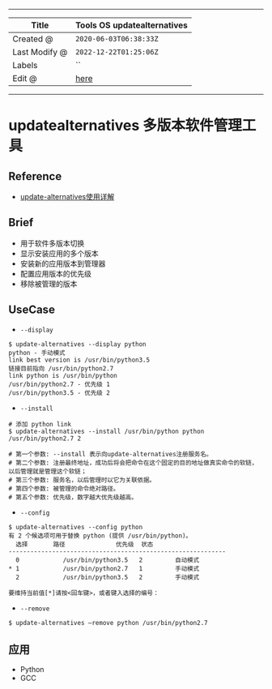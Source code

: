 -----

| Title         | Tools OS updatealternatives                         |
| ------------- | --------------------------------------------------- |
| Created @     | `2020-06-03T06:38:33Z`                              |
| Last Modify @ | `2022-12-22T01:25:06Z`                              |
| Labels        | \`\`                                                |
| Edit @        | [here](https://github.com/junxnone/linux/issues/16) |

-----

# updatealternatives 多版本软件管理工具

## Reference

  - [update-alternatives使用详解](https://www.jianshu.com/p/4d27fa2dce86)

## Brief

  - 用于软件多版本切换
  - 显示安装应用的多个版本
  - 安装新的应用版本到管理器
  - 配置应用版本的优先级
  - 移除被管理的版本

## UseCase

  - `--display`

<!-- end list -->

    $ update-alternatives --display python 
    python - 手动模式
    link best version is /usr/bin/python3.5
    链接目前指向 /usr/bin/python2.7
    link python is /usr/bin/python
    /usr/bin/python2.7 - 优先级 1
    /usr/bin/python3.5 - 优先级 2

  - `--install`

<!-- end list -->

    # 添加 python link
    $ update-alternatives --install /usr/bin/python python /usr/bin/python2.7 2
    
    # 第一个参数: --install 表示向update-alternatives注册服务名。
    # 第二个参数: 注册最终地址，成功后将会把命令在这个固定的目的地址做真实命令的软链，以后管理就是管理这个软链；
    # 第三个参数: 服务名，以后管理时以它为关联依据。
    # 第四个参数: 被管理的命令绝对路径。
    # 第五个参数: 优先级，数字越大优先级越高。

  - `--config`

<!-- end list -->

    $ update-alternatives --config python    
    有 2 个候选项可用于替换 python (提供 /usr/bin/python)。
      选择       路径              优先级  状态
    ------------------------------------------------------------
      0            /usr/bin/python3.5   2         自动模式
    * 1            /usr/bin/python2.7   1         手动模式
      2            /usr/bin/python3.5   2         手动模式
    
    要维持当前值[*]请按<回车键>，或者键入选择的编号：

  - `--remove`

<!-- end list -->

    $ update-alternatives –remove python /usr/bin/python2.7

## 应用

  - Python
  - GCC
